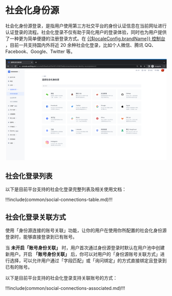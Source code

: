 
# 社会化身份源

<LastUpdated/>

社会化身份源登录，是指用户使用第三方社交平台的身份认证信息在当前网址进行认证登录的流程。社会化登录不仅有助于简化用户的登录体验，同时也为用户提供了一种更为简单便捷的注册登录方式。在 [{{$localeConfig.brandName}} 控制台](https://authing.cn/) ，目前一共支持国内外将近 20 余种社会化登录，比如个人微信、腾讯 QQ、Facebook、Google、Twitter 等。

![](../images/add_social.png)


## 社会化登录列表

以下是目前平台支持的社会化登录完整列表及相关使用文档：

!!!include(common/social-connections-table.md)!!!

## 社会化登录关联方式

使用「身份源连接的账号关联」功能，让你的用户在使用你所配置的社会化身份源登录时，能够直接登录到已有账号。

当 **未开启「账号身份关联」** 时，用户首次通过身份源登录时默认在用户池中创建新用户。开启 **「账号身份关联」** 后，你可以对用户的「身份源账号关联方式」进行选择，可以允许用户通过「字段匹配」或「询问绑定」的方式直接绑定且登录到已有的账号。

以下是目前平台支持的社会化登录支持关联账号的方式：

!!!include(common/social-connections-associated.md)!!!
